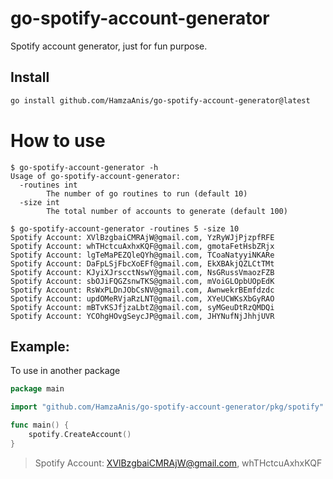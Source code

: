 # go-spotify-account-generator
Spotify account generator, just for fun purpose.

## Install
```sh
go install github.com/HamzaAnis/go-spotify-account-generator@latest
```
# How to use

```properties
$ go-spotify-account-generator -h
Usage of go-spotify-account-generator:
  -routines int
    	The number of go routines to run (default 10)
  -size int
    	The total number of accounts to generate (default 100)

$ go-spotify-account-generator -routines 5 -size 10
Spotify Account: XVlBzgbaiCMRAjW@gmail.com, YzRyWJjPjzpfRFE
Spotify Account: whTHctcuAxhxKQF@gmail.com, gmotaFetHsbZRjx
Spotify Account: lgTeMaPEZQleQYh@gmail.com, TCoaNatyyiNKARe
Spotify Account: DaFpLSjFbcXoEFf@gmail.com, EkXBAkjQZLCtTMt
Spotify Account: KJyiXJrscctNswY@gmail.com, NsGRussVmaozFZB
Spotify Account: sbOJiFQGZsnwTKS@gmail.com, mVoiGLOpbUOpEdK
Spotify Account: RsWxPLDnJObCsNV@gmail.com, AwnwekrBEmfdzdc
Spotify Account: updOMeRVjaRzLNT@gmail.com, XYeUCWKsXbGyRAO
Spotify Account: mBTvKSJfjzaLbtZ@gmail.com, syMGeuDtRzQMDQi
Spotify Account: YCOhgHOvgSeycJP@gmail.com, JHYNufNjJhhjUVR
```
## Example: 

To use in another package
```go
package main

import "github.com/HamzaAnis/go-spotify-account-generator/pkg/spotify"

func main() {
	spotify.CreateAccount()
}

```

>Spotify Account: XVlBzgbaiCMRAjW@gmail.com, whTHctcuAxhxKQF
